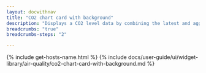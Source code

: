 ```yaml
---
layout: docwithnav
title: "CO2 chart card with background"
description: "Displays a CO2 level data by combining the latest and aggregated values with the background image and optional simplified chart."
breadcrumbs: "true"
breadcrumbs-steps: "2"

---
```

{% include get-hosts-name.html %}
{% include docs/user-guide/ui/widget-library/air-quality/co2-chart-card-with-background.md %}
